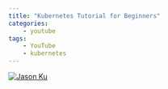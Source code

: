 ```yaml
---
title: "Kubernetes Tutorial for Beginners"
categories:
    - youtube
tags:
    - YouTube
    - kubernetes
---
```


[![Jason Ku](https://img.youtube.com/vi/X48VuDVv0do/0.jpg)](https://www.youtube.com/watch?v=X48VuDVv0do "Title")
